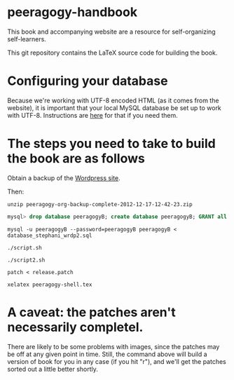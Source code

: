 peeragogy-handbook
==================

This book and accompanying website are a resource for self-organizing
self-learners.

This git repository contains the LaTeX source code for building the
book.

# Configuring your database

Because we're working with UTF-8 encoded HTML (as it comes from the
website), it is important that your local MySQL database be set up to
work with UTF-8.  Instructions are
[here](http://cameronyule.com/2008/07/configuring-mysql-to-use-utf-8/)
for that if you need them.

# The steps you need to take to build the book are as follows

Obtain a backup of the [Wordpress site](http://peeragogy.org).  

Then:

```
unzip peeragogy-org-backup-complete-2012-12-17-12-42-23.zip
```

```sql
mysql> drop database peeragogyB; create database peeragogyB; GRANT all ON peeragogyB.* TO 'peeragogyB'@'localhost' IDENTIFIED BY 'peeragogyB';
```

```
mysql -u peeragogyB --password=peeragogyB peeragogyB < database_stephani_wrdp2.sql  
```

```
./script.sh
```

```
./script2.sh
```

```
patch < release.patch
```

```
xelatex peeragogy-shell.tex
```

# A caveat: the patches aren't necessarily completel.

There are likely to be some problems with images, since the patches
may be off at any given point in time.  Still, the command above will
build a version of book for you in any case (if you hit "r"), and
we'll get the patches sorted out a little better shortly.